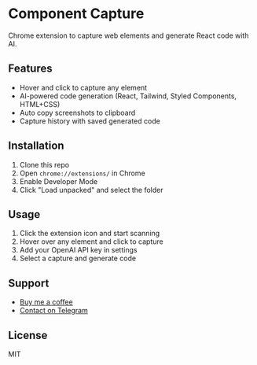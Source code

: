 # Component Capture

Chrome extension to capture web elements and generate React code with AI.

## Features

- Hover and click to capture any element
- AI-powered code generation (React, Tailwind, Styled Components, HTML+CSS)
- Auto copy screenshots to clipboard
- Capture history with saved generated code

## Installation

1. Clone this repo
2. Open `chrome://extensions/` in Chrome
3. Enable Developer Mode
4. Click "Load unpacked" and select the folder

## Usage

1. Click the extension icon and start scanning
2. Hover over any element and click to capture
3. Add your OpenAI API key in settings
4. Select a capture and generate code

## Support

- [Buy me a coffee](https://www.buymeacoffee.com/centraldatribo)
- [Contact on Telegram](https://t.me/untitled_dev)

## License

MIT

